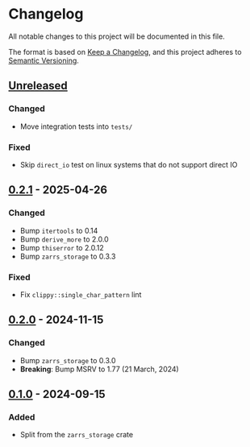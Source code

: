 # Changelog

All notable changes to this project will be documented in this file.

The format is based on [Keep a Changelog](https://keepachangelog.com/en/1.0.0/),
and this project adheres to [Semantic Versioning](https://semver.org/spec/v2.0.0.html).

## [Unreleased]

### Changed
- Move integration tests into `tests/`

### Fixed
- Skip `direct_io` test on linux systems that do not support direct IO

## [0.2.1] - 2025-04-26

### Changed
- Bump `itertools` to 0.14
- Bump `derive_more` to 2.0.0
- Bump `thiserror` to 2.0.12
- Bump `zarrs_storage` to 0.3.3

### Fixed
- Fix `clippy::single_char_pattern` lint

## [0.2.0] - 2024-11-15

### Changed
 - Bump `zarrs_storage` to 0.3.0
 - **Breaking**: Bump MSRV to 1.77 (21 March, 2024)

## [0.1.0] - 2024-09-15

### Added
 - Split from the `zarrs_storage` crate

[unreleased]: https://github.com/LDeakin/zarrs/compare/zarrs_filesystem-v0.2.1...HEAD
[0.2.1]: https://github.com/LDeakin/zarrs/releases/tag/zarrs_filesystem-v0.2.1
[0.2.0]: https://github.com/LDeakin/zarrs/releases/tag/zarrs_filesystem-v0.2.0
[0.1.0]: https://github.com/LDeakin/zarrs/releases/tag/zarrs_filesystem-v0.1.0
